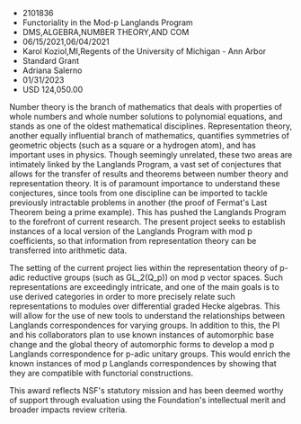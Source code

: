 
* 2101836
* Functoriality in the Mod-p Langlands Program
* DMS,ALGEBRA,NUMBER THEORY,AND COM
* 06/15/2021,06/04/2021
* Karol Koziol,MI,Regents of the University of Michigan - Ann Arbor
* Standard Grant
* Adriana Salerno
* 01/31/2023
* USD 124,050.00

Number theory is the branch of mathematics that deals with properties of whole
numbers and whole number solutions to polynomial equations, and stands as one of
the oldest mathematical disciplines. Representation theory, another equally
influential branch of mathematics, quantifies symmetries of geometric objects
(such as a square or a hydrogen atom), and has important uses in physics. Though
seemingly unrelated, these two areas are intimately linked by the Langlands
Program, a vast set of conjectures that allows for the transfer of results and
theorems between number theory and representation theory. It is of paramount
importance to understand these conjectures, since tools from one discipline can
be imported to tackle previously intractable problems in another (the proof of
Fermat's Last Theorem being a prime example). This has pushed the Langlands
Program to the forefront of current research. The present project seeks to
establish instances of a local version of the Langlands Program with mod p
coefficients, so that information from representation theory can be transferred
into arithmetic data.

The setting of the current project lies within the representation theory of
p-adic reductive groups (such as GL_2(Q_p)) on mod p vector spaces. Such
representations are exceedingly intricate, and one of the main goals is to use
derived categories in order to more precisely relate such representations to
modules over differential graded Hecke algebras. This will allow for the use of
new tools to understand the relationships between Langlands correspondences for
varying groups. In addition to this, the PI and his collaborators plan to use
known instances of automorphic base change and the global theory of automorphic
forms to develop a mod p Langlands correspondence for p-adic unitary groups.
This would enrich the known instances of mod p Langlands correspondences by
showing that they are compatible with functorial constructions.

This award reflects NSF's statutory mission and has been deemed worthy of
support through evaluation using the Foundation's intellectual merit and broader
impacts review criteria.
